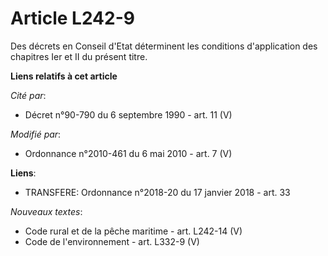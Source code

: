 # Article L242-9

Des décrets en Conseil d'Etat déterminent       les conditions d'application des chapitres Ier et II du présent titre.

**Liens relatifs à cet article**

_Cité par_:

  - Décret n°90-790 du 6 septembre 1990 - art. 11 (V)

_Modifié par_:

  - Ordonnance n°2010-461 du 6 mai 2010 - art. 7 (V)

**Liens**:

  - TRANSFERE: Ordonnance n°2018-20 du 17 janvier 2018 - art. 33

_Nouveaux textes_:

  - Code rural et de la pêche maritime - art. L242-14 (V)
  - Code de l'environnement - art. L332-9 (V)
